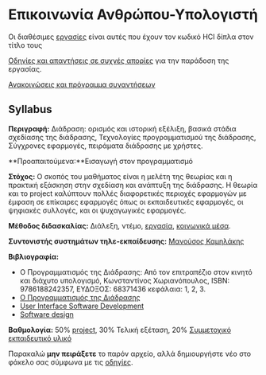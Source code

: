 # Επικοινωνία Ανθρώπου-Υπολογιστή

Οι διαθέσιμες [εργασίες](https://courses-ionio.github.io/projects/) είναι αυτές που έχουν τον κωδικό HCI δίπλα στον τίτλο τους

[Οδηγίες και απαντήσεις σε συχνές απορίες](https://courses-ionio.github.io/help/) για την παράδοση της εργασίας.

[Ανακοινώσεις και πρόγραμμα συναντήσεων](https://github.com/courses-ionio/help/issues/28)

## Syllabus

**Περιγραφή:** Διάδραση: ορισμός και ιστορική εξέλιξη, βασικά στάδια σχεδίασης της διάδρασης, Τεχνολογίες προγραμματισμού της διάδρασης, Σύγχρονες εφαρμογές, πειράματα διάδρασης με χρήστες.

**Προαπαιτούμενα:**Εισαγωγή στον προγραμματισμό

**Στόχος:** Ο σκοπός του μαθήματος είναι η μελέτη της θεωρίας και η πρακτική εξάσκηση στην σχεδίαση και ανάπτυξη της διάδρασης. Η θεωρία και το project καλύπτουν πολλές διαφορετικές περιοχές εφαρμογών με έμφαση σε επίκαιρες εφαρμογές όπως οι εκπαιδευτικές εφαρμογές, οι ψηφιακές συλλογές, και οι ψυχαγωγικές εφαρμογές.

**Μέθοδος διδασκαλίας:** Διάλεξη, ντέμο, [εργασία](https://courses-ionio.github.io/projects/), [κοινωνικά μέσα](https://courses-ionio.github.io/projects/social/).

**Συντονιστής συστημάτων τηλε-εκπαίδευσης:** [Μανούσος Καμηλάκης](https://github.com/mkamgit/)

**Βιβλιογραφία:** 

* Ο Προγραμματισμός της Διάδρασης: Από τον επιτραπέζιο στον κινητό και διάχυτο υπολογισμό, Κωνσταντίνος Χωριανόπουλος, ISBN: 9786188242357, ΕΥΔΟΞΟΣ: 68371436 κεφάλαια: 1, 2, 3.
* [Ο Προγραμματισμός της Διάδρασης](http://mibook.org/gr)
* [User Interface Software Development](http://faculty.washington.edu/ajko/books/uist/)
* [Software design](http://worrydream.com/MagicInk/)

**Βαθμολογία:** 50% [project](https://courses-ionio.github.io/projects/), 30% Τελική εξέταση, 20% [Συμμετοχικό εκπαιδευτικό υλικό](https://courses-ionio.github.io/projects/social/)

Παρακαλώ **μην πειράξετε** το παρόν αρχείο, αλλά δημιουργήστε νέο στο φάκελο σας σύμφωνα με τις [οδηγίες](https://courses-ionio.github.io/help/guide/).





